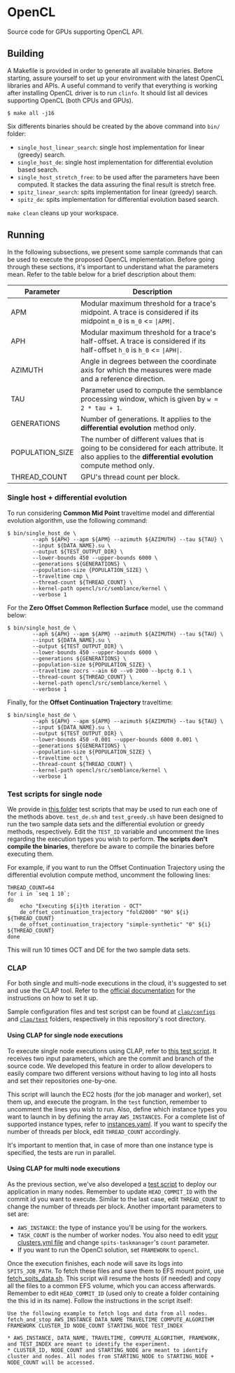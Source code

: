 # OpenCL

Source code for GPUs supporting OpenCL API.

## Building

A Makefile is provided in order to generate all available binaries. Before starting, assure yourself to set up your environment with the latest OpenCL libraries and APIs.
A useful command to verify that everything is working after installing OpenCL driver is to run `clinfo`. It should list all devices supporting OpenCL (both CPUs and GPUs).

```
$ make all -j16
```

Six differents binaries should be created by the above command into `bin/` folder:

* `single_host_linear_search`: single host implementation for linear (greedy) search.
* `single_host_de`: single host implementation for differential evolution based search.
* `single_host_stretch_free`: to be used after the parameters have been computed. It stackes the data assuring the final result is stretch free.
* `spitz_linear_search`: spits implementation for linear (greedy) search.
* `spitz_de`: spits implementation for differential evolution based search.

`make clean` cleans up your workspace.

## Running

In the following subsections, we present some sample commands that can be used to execute the proposed OpenCL implementation. Before going through these sections, it's important to understand what the parameters mean. Refer to the table below for a brief description about them:

| **Parameter**   | **Description**                                                                                                                                          |
|-----------------|----------------------------------------------------------------------------------------------------------------------------------------------------------|
| APM             | Modular maximum threshold for a trace's midpoint. A trace is considered if its midpoint `m_0` is `m_0` <= `\|APM\|`.                                     |
| APH             | Modular maximum threshold for a trace's half-offset. A trace is considered if its half-offset `h_0` is `h_0` <= `\|APH\|`.                               |
| AZIMUTH         | Angle in degrees between the coordinate axis for which the measures were made and a reference direction.                                                 |
| TAU             | Parameter used to compute the semblance processing window, which is given by `w = 2 * tau + 1`.                                                          |
| GENERATIONS     | Number of generations. It applies to the **differential evolution** method only.                                                                         |
| POPULATION_SIZE | The number of different values that is going to be considered for each attribute. It also applies to the **differential evolution** compute method only. |
| THREAD_COUNT    | GPU's thread count per block.                                                                                                                              |


### Single host + differential evolution

To run considering **Common Mid Point** traveltime model and differential evolution algorithm, use the following command:

```
$ bin/single_host_de \
        --aph ${APH} --apm ${APM} --azimuth ${AZIMUTH} --tau ${TAU} \
        --input ${DATA_NAME}.su \
        --output ${TEST_OUTPUT_DIR} \
        --lower-bounds 450 --upper-bounds 6000 \
        --generations ${GENERATIONS} \
        --population-size {POPULATION_SIZE} \
        --traveltime cmp \
        --thread-count ${THREAD_COUNT} \
        --kernel-path opencl/src/semblance/kernel \
        --verbose 1
```

For the **Zero Offset Common Reflection Surface** model, use the command below:

```
$ bin/single_host_de \
        --aph ${APH} --apm ${APM} --azimuth ${AZIMUTH} --tau ${TAU} \
        --input ${DATA_NAME}.su \
        --output ${TEST_OUTPUT_DIR} \
        --lower-bounds 450 --upper-bounds 6000 \
        --generations ${GENERATIONS} \
        --population-size ${POPULATION_SIZE} \
        --traveltime zocrs --ain 60 --v0 2000 --bpctg 0.1 \
        --thread-count ${THREAD_COUNT} \
        --kernel-path opencl/src/semblance/kernel \
        --verbose 1
```

Finally, for the **Offset Continuation Trajectory** traveltime:

```
$ bin/single_host_de \
        --aph ${APH} --apm ${APM} --azimuth ${AZIMUTH} --tau ${TAU} \
        --input ${DATA_NAME}.su \
        --output ${TEST_OUTPUT_DIR} \
        --lower-bounds 450 -0.001 --upper-bounds 6000 0.001 \
        --generations ${GENERATIONS} \
        --population-size ${POPULATION_SIZE} \
        --traveltime oct \
        --thread-count ${THREAD_COUNT} \
        --kernel-path opencl/src/semblance/kernel \
        --verbose 1
```

### Test scripts for single node

We provide in [this folder](https://github.com/lmcad-unicamp/HighPerformanceSeismicStacking/tree/master/opencl/test) test scripts that may be used to run each one of the methods above. `test_de.sh` and `test_greedy.sh` have been designed to run the two sample data sets and the differential evolution or greedy methods, respectively. Edit the `TEST_ID` variable and uncomment the lines regarding the execution types you wish to perform. **The scripts don't compile the binaries**, therefore be aware to compile the binaries before executing them.

For example, if you want to run the Offset Continuation Trajectory using the differential evolution compute method, uncomment the following lines:

```
THREAD_COUNT=64
for i in `seq 1 10`;
do
    echo "Executing ${i}th iteration - OCT"
    de_offset_continuation_trajectory "fold2000" "90" ${i} ${THREAD_COUNT}
    de_offset_continuation_trajectory "simple-synthetic" "0" ${i} ${THREAD_COUNT}
done
```

This will run 10 times OCT and DE for the two sample data sets.

### CLAP

For both single and multi-node executions in the cloud, it's suggested to set and use the CLAP tool. Refer to the [official documentation](https://clap.readthedocs.io/en/latest/) for the instructions on how to set it up.

Sample configuration files and test scripst can be found at [`clap/configs`](https://github.com/lmcad-unicamp/HighPerformanceSeismicStacking/tree/master/clap/configs) and [`clap/test`](https://github.com/lmcad-unicamp/HighPerformanceSeismicStacking/tree/master/clap/test) folders, respectively in this repository's root directory.

#### Using CLAP for single node executions

To execute single node executions using CLAP, refer to [this test script](https://github.com/lmcad-unicamp/HighPerformanceSeismicStacking/blob/master/clap/test/test_aws_commit.sh). It receives two input parameters, which are the commit and branch of the source code. We developed this feature in order to allow developers to easily compare two different versions without having to log into all hosts and set their repositories one-by-one.

This script will launch the EC2 hosts (for the job manager and worker), set them up, and execute the program. In the `test` function, remember to uncomment the lines you wish to run. Also, define which instance types you want to launch in by defining the array `AWS_INSTANCES`. For a complete list of supported instance types, refer to [instances.yaml](https://github.com/lmcad-unicamp/HighPerformanceSeismicStacking/blob/master/clap/configs/instances.yaml). If you want to specify the number of threads per block, edit `THREAD_COUNT` accordingly.

It's important to mention that, in case of more than one instance type is specified, the tests are run in parallel.

#### Using CLAP for multi node executions

As the previous section, we've also developed a [test script](https://github.com/lmcad-unicamp/HighPerformanceSeismicStacking/blob/master/clap/test/test_spits.sh) to deploy our application in many nodes. Remember to update `HEAD_COMMIT_ID` with the commit id you want to execute. Similar to the last case, edit `THREAD_COUNT` to change the number of threads per block. Another important parameters to set are:

* `AWS_INSTANCE`: the type of instance you'll be using for the workers.
* `TASK_COUNT` is the number of worker nodes. You also need to edit [your clusters.yml file](https://github.com/lmcad-unicamp/HighPerformanceSeismicStacking/blob/master/clap/configs/clusters/clusters.yml) and change `spits-taskmanager`'s `count` parameter.
* If you want to run the OpenCl solution, set `FRAMEWORK` to `opencl`.

Once the execution finishes, each node will save its logs into `SPITS_JOB_PATH`. To fetch these files and save them to EFS mount point, use [fetch_spits_data.sh](https://github.com/lmcad-unicamp/HighPerformanceSeismicStacking/blob/master/clap/test/fetch_spits_data.sh). This script will resume the hosts (if needed) and copy all the files to a common EFS volume, which you can access afterwards. Remember to edit `HEAD_COMMIT_ID` (used only to create a folder containing the this id in its name). Follow the instructions in the script itself:

```
Use the following example to fetch logs and data from all nodes.
fetch_and_stop AWS_INSTANCE DATA_NAME TRAVELTIME COMPUTE_ALGORITHM
FRAMEWORK CLUSTER_ID NODE_COUNT STARTING_NODE TEST_INDEX

* AWS_INSTANCE, DATA_NAME, TRAVELTIME, COMPUTE_ALGORITHM, FRAMEWORK, and TEST_INDEX are meant to identify the experiment.
* CLUSTER_ID, NODE_COUNT and STARTING_NODE are meant to identify cluster and nodes. All nodes from STARTING_NODE to STARTING_NODE + NODE_COUNT will be accessed.
```
